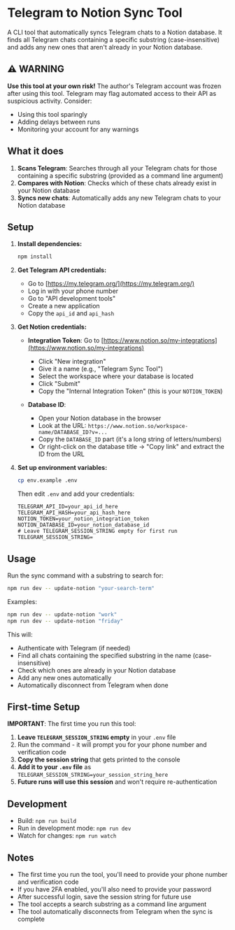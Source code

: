 # Telegram to Notion Sync Tool

A CLI tool that automatically syncs Telegram chats to a Notion database. It finds all Telegram chats containing a specific substring (case-insensitive) and adds any new ones that aren't already in your Notion database.

## ⚠️ WARNING

**Use this tool at your own risk!** The author's Telegram account was frozen after using this tool. Telegram may flag automated access to their API as suspicious activity. Consider:
- Using this tool sparingly
- Adding delays between runs
- Monitoring your account for any warnings

## What it does

1. **Scans Telegram**: Searches through all your Telegram chats for those containing a specific substring (provided as a command line argument)
2. **Compares with Notion**: Checks which of these chats already exist in your Notion database
3. **Syncs new chats**: Automatically adds any new Telegram chats to your Notion database

## Setup

1. **Install dependencies:**
   ```bash
   npm install
   ```

2. **Get Telegram API credentials:**
   - Go to [https://my.telegram.org/](https://my.telegram.org/)
   - Log in with your phone number
   - Go to "API development tools"
   - Create a new application
   - Copy the `api_id` and `api_hash`

3. **Get Notion credentials:**
   - **Integration Token**: Go to [https://www.notion.so/my-integrations](https://www.notion.so/my-integrations)
     - Click "New integration"
     - Give it a name (e.g., "Telegram Sync Tool")
     - Select the workspace where your database is located
     - Click "Submit"
     - Copy the "Internal Integration Token" (this is your `NOTION_TOKEN`)
   
   - **Database ID**: 
     - Open your Notion database in the browser
     - Look at the URL: `https://www.notion.so/workspace-name/DATABASE_ID?v=...`
     - Copy the `DATABASE_ID` part (it's a long string of letters/numbers)
     - Or right-click on the database title → "Copy link" and extract the ID from the URL

4. **Set up environment variables:**
   ```bash
   cp env.example .env
   ```
   Then edit `.env` and add your credentials:
   ```
   TELEGRAM_API_ID=your_api_id_here
   TELEGRAM_API_HASH=your_api_hash_here
   NOTION_TOKEN=your_notion_integration_token
   NOTION_DATABASE_ID=your_notion_database_id
   # Leave TELEGRAM_SESSION_STRING empty for first run
   TELEGRAM_SESSION_STRING=
   ```

## Usage

Run the sync command with a substring to search for:
```bash
npm run dev -- update-notion "your-search-term"
```

Examples:
```bash
npm run dev -- update-notion "work"
npm run dev -- update-notion "friday"
```

This will:
- Authenticate with Telegram (if needed)
- Find all chats containing the specified substring in the name (case-insensitive)
- Check which ones are already in your Notion database
- Add any new ones automatically
- Automatically disconnect from Telegram when done

## First-time Setup

**IMPORTANT**: The first time you run this tool:

1. **Leave `TELEGRAM_SESSION_STRING` empty** in your `.env` file
2. Run the command - it will prompt you for your phone number and verification code
3. **Copy the session string** that gets printed to the console
4. **Add it to your `.env` file** as `TELEGRAM_SESSION_STRING=your_session_string_here`
5. **Future runs will use this session** and won't require re-authentication

## Development

- Build: `npm run build`
- Run in development mode: `npm run dev`
- Watch for changes: `npm run watch`

## Notes

- The first time you run the tool, you'll need to provide your phone number and verification code
- If you have 2FA enabled, you'll also need to provide your password
- After successful login, save the session string for future use
- The tool accepts a search substring as a command line argument
- The tool automatically disconnects from Telegram when the sync is complete

